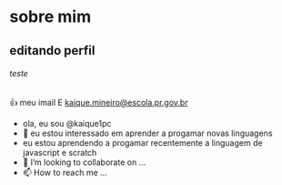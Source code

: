 # sobre mim 

## editando perfil

###### teste 

:+1: meu imail E  kaique.mineiro@escola.pr.gov.br
- ola, eu sou @kaique1pc
- 👀 eu estou interessado em aprender a progamar novas linguagens
- eu estou aprendendo a progamar recentemente a linguagem de javascript e scratch
- 💞️ I’m looking to collaborate on ...
- 📫 How to reach me ...
